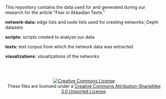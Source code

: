This repository contains the data used for and generated during our research for the article "Fear in Akkadian Texts." 

<b>network-data:</b> edge lists and node lists used for creating networks; Gephi datasets

<b>scripts:</b> scripts created to analyze our data

<b>texts:</b> text corpus from which the network data was extracted

<b>visualizations:</b> visualizations of the networks

<br><br>

<p align="center">
<a rel="license" href="http://creativecommons.org/licenses/by-sa/3.0/"><img alt="Creative Commons License" style="border-width:0" src="https://i.creativecommons.org/l/by-sa/3.0/88x31.png" /></a><br />These files are licensed under a <a rel="license" href="http://creativecommons.org/licenses/by-sa/3.0/">Creative Commons Attribution-ShareAlike 3.0 Unported License</a>.</p>
